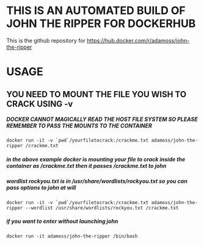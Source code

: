 # THIS IS AN AUTOMATED BUILD OF JOHN THE RIPPER FOR DOCKERHUB
This is the github repository for https://hub.docker.com/r/adamoss/john-the-ripper

USAGE
=========  
## YOU NEED TO MOUNT THE FILE YOU WISH TO CRACK USING -v

##### DOCKER CANNOT MAGICALLY READ THE HOST FILE SYSTEM SO PLEASE REMEMBER TO PASS THE MOUNTS TO THE CONTAINER

``` 
docker run -it -v `pwd`/yourfiletocrack:/crackme.txt adamoss/john-the-ripper /crackme.txt
```
##### in the above example docker is mounting your file to crack inside the container as /crackme.txt then it passes /crackme.txt to john

##### wordlist rockyou.txt is in /usr/share/wordlists/rockyou.txt so you can pass options to john at will
```
docker run -it -v `pwd`/yourfiletocrack:/crackme.txt adamoss/john-the-ripper --wordlist /usr/share/wordlists/rockyou.txt /crackme.txt
```

##### if you want to enter without launching john 
```
docker run -it adamoss/john-the-ripper /bin/bash
```
